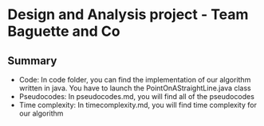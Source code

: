# Design and Analysis project - Team Baguette and Co
## Summary
- Code: In code folder, you can find the implementation of our algorithm written in java. You have to launch the PointOnAStraightLine.java class
- Pseudocodes: In pseudocodes.md, you will find all of the pseudocodes
- Time complexity: In timecomplexity.md, you will find time complexity for our algorithm

